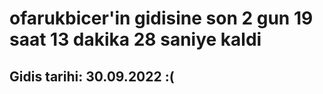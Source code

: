 # ofarukbicer'in gidisine son 2 gun 19 saat 13 dakika 28 saniye kaldi

## Gidis tarihi: 30.09.2022 :(